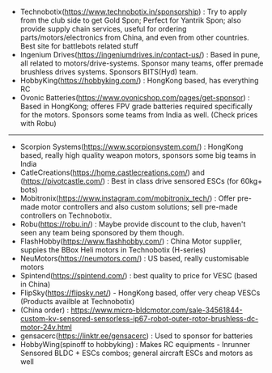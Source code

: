 - Technobotix(https://www.technobotix.in/sponsorship) : Try to apply from the club side to get Gold Spon; Perfect for Yantrik Spon; also provide supply chain services, useful for ordering parts/motors/electronics from China, and even from other countries. Best site for battlebots related stuff
- Ingenium Drives(https://ingeniumdrives.in/contact-us/) : Based in pune, all related to motors/drive-systems. Sponsor many teams, offer premade brushless drives systems. Sponsors BITS(Hyd) team.
- HobbyKing(https://hobbyking.com/) : HongKong based, has everything RC
- Ovonic Batteries(https://www.ovonicshop.com/pages/get-sponsor) : Based in HongKong; offeres FPV grade batteries required specifically for the motors. Sponsors some teams from India as well. (Check prices with Robu)

---


- Scorpion Systems(https://www.scorpionsystem.com/) : HongKong based, really high quality weapon motors, sponsors some big teams in India
- CatleCreations(https://home.castlecreations.com/) and (https://pivotcastle.com/) : Best in class drive sensored ESCs (for 60kg+ bots)
- Mobitronix(https://www.instagram.com/mobitronix_tech/) : Offer pre-made motor controllers and also custom solutions; sell pre-made controllers on Technobotix.
- Robu(https://robu.in/) : Maybe provide discount to the club, haven't seen any team being sponsored by them though.
- FlashHobby(https://www.flashhobby.com/) : China Motor supplier, suppies the BBox Heli motors in Technobotix (H-series)
- NeuMotors(https://neumotors.com/) : US based, really customisable motors
- Spintend(https://spintend.com/) : best quality to price for VESC (based in China)
- FlipSky(https://flipsky.net/) - HongKong based, offer very cheap VESCs (Products availble at Technobotix)
- (China order) : https://www.micro-bldcmotor.com/sale-34561844-custom-kv-sensored-sensorless-ip67-robot-outer-rotor-brushless-dc-motor-24v.html
- gensacerc(https://linktr.ee/gensacerc) : Used to sponsor for batteries
- HobbyWing(spinoff to hobbyking) : Makes RC equipments - Inrunner Sensored BLDC + ESCs combos; general aircraft ESCs and motors as well